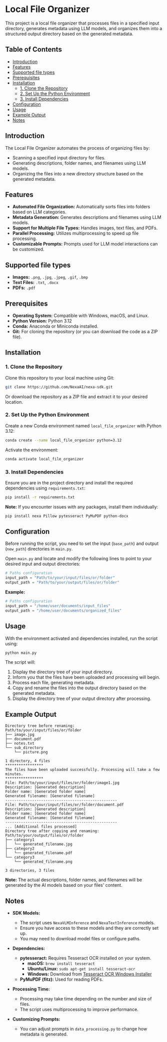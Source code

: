
# Local File Organizer

This project is a local file organizer that processes files in a specified input directory, generates metadata using LLM models, and organizes them into a structured output directory based on the generated metadata.

## Table of Contents

- [Introduction](#introduction)
- [Features](#features)
- [Supported file types](#supported-file-types)
- [Prerequisites](#prerequisites)
- [Installation](#installation)
  - [1. Clone the Repository](#1-clone-the-repository)
  - [2. Set Up the Python Environment](#2-set-up-the-python-environment)
  - [3. Install Dependencies](#3-install-dependencies)
- [Configuration](#configuration)
- [Usage](#usage)
- [Example Output](#example-output)
- [Notes](#notes)



## Introduction

The Local File Organizer automates the process of organizing files by:

- Scanning a specified input directory for files.
- Generating descriptions, folder names, and filenames using LLM models.
- Organizing the files into a new directory structure based on the generated metadata.


## Features

- **Automated File Organization:** Automatically sorts files into folders based on LLM categories.
- **Metadata Generation:** Generates descriptions and filenames using LLM models.
- **Support for Multiple File Types:** Handles images, text files, and PDFs.
- **Parallel Processing:** Utilizes multiprocessing to speed up file processing.
- **Customizable Prompts:** Prompts used for LLM model interactions can be customized.

## Supported file types

- **Images:** `.png`, `.jpg`, `.jpeg`, `.gif`, `.bmp`
- **Text Files:** `.txt`, `.docx`
- **PDFs:** `.pdf`

## Prerequisites

- **Operating System:** Compatible with Windows, macOS, and Linux.
- **Python Version:** Python 3.12
- **Conda:** Anaconda or Miniconda installed.
- **Git:** For cloning the repository (or you can download the code as a ZIP file).

## Installation

### 1. Clone the Repository

Clone this repository to your local machine using Git:

```zsh
git clone https://github.com/NexaAI/nexa-sdk.git
```

Or download the repository as a ZIP file and extract it to your desired location.

### 2. Set Up the Python Environment

Create a new Conda environment named `local_file_organizer` with Python 3.12:

```zsh
conda create --name local_file_organizer python=3.12
```

Activate the environment:

```zsh
conda activate local_file_organizer
```

### 3. Install Dependencies

Ensure you are in the project directory and install the required dependencies using `requirements.txt`:

```zsh
pip install -r requirements.txt
```

**Note:** If you encounter issues with any packages, install them individually:

```zsh
pip install nexa Pillow pytesseract PyMuPDF python-docx
```

## Configuration

Before running the script, you need to set the input (`base_path`) and output (`new_path`) directories in `main.py`.

Open `main.py` and locate and modify the following lines to point to your desired input and output directories:

```python
# Paths configuration
input_path = "Path/to/your/input/files/or/folder"
output_path = "Path/to/your/output/files/or/folder"
```

**Example:**

```python
# Paths configuration
input_path = "/home/user/documents/input_files"
output_path = "/home/user/documents/organized_files"
```

## Usage

With the environment activated and dependencies installed, run the script using:

```zsh
python main.py
```

The script will:

1. Display the directory tree of your input directory.
2. Inform you that the files have been uploaded and processing will begin.
3. Process each file, generating metadata.
4. Copy and rename the files into the output directory based on the generated metadata.
5. Display the directory tree of your output directory after processing.

## Example Output

```
Directory tree before renaming:
Path/to/your/input/files/or/folder
├── image.jpg
├── document.pdf
├── notes.txt
└── sub_directory
    └── picture.png

1 directory, 4 files
*****************
The files have been uploaded successfully. Processing will take a few minutes.
*****************
File: Path/to/your/input/files/or/folder/image1.jpg
Description: [Generated description]
Folder name: [Generated folder name]
Generated filename: [Generated filename]
--------------------------------------------------
File: Path/to/your/input/files/or/folder/document.pdf
Description: [Generated description]
Folder name: [Generated folder name]
Generated filename: [Generated filename]
--------------------------------------------------
... [Additional files processed]
Directory tree after copying and renaming:
Path/to/your/output/files/or/folder
├── category1
│   └── generated_filename.jpg
├── category2
│   └── generated_filename.pdf
└── category3
    └── generated_filename.png

3 directories, 3 files
```

**Note:** The actual descriptions, folder names, and filenames will be generated by the AI models based on your files' content.

## Notes

- **SDK Models:**
  - The script uses `NexaVLMInference` and `NexaTextInference` models.
  - Ensure you have access to these models and they are correctly set up.
  - You may need to download model files or configure paths.

- **Dependencies:**
  - **pytesseract:** Requires Tesseract OCR installed on your system.
    - **macOS:** `brew install tesseract`
    - **Ubuntu/Linux:** `sudo apt-get install tesseract-ocr`
    - **Windows:** Download from [Tesseract OCR Windows Installer](https://github.com/UB-Mannheim/tesseract/wiki)
  - **PyMuPDF (fitz):** Used for reading PDFs.

- **Processing Time:**
  - Processing may take time depending on the number and size of files.
  - The script uses multiprocessing to improve performance.

- **Customizing Prompts:**
  - You can adjust prompts in `data_processing.py` to change how metadata is generated.